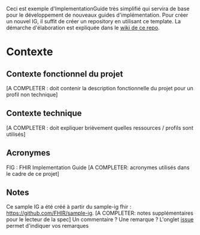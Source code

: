 Ceci est exemple d'ImplementationGuide très simplifié qui servira de base pour le développement de nouveaux guides d'implémentation. Pour créer un nouvel IG, il suffit de créer un repository en utilisant ce template. La démarche d'élaboration est expliquée dans le [wiki de ce repo](https://github.com/ansforge/FIG_ans-ig-sample/wiki).

# Contexte

## Contexte fonctionnel du projet
[A COMPLETER : doit contenir la description fonctionnelle du projet pour un profil non technique]

## Contexte technique
[A COMPLETER : doit expliquer brièvement quelles ressources / profils sont utilisés]

## Acronymes
FIG : FHIR Implementation Guide
[A COMPLETER: acronymes utilisés dans le cadre de ce projet]

## Notes
Ce sample IG a été créé à partir du sample-ig fhir : https://github.com/FHIR/sample-ig.
[A COMPLETER: notes supplémentaires pour le lecteur de la spec]
Un commentaire ? Une remarque ? L'onglet [issue](https://docs.github.com/fr/issues) permet d'indiquer vos remarques
